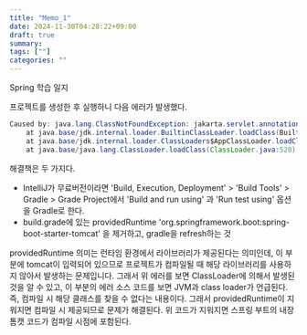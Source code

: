 ```yaml
---
title: "Memo_1"
date: 2024-11-30T04:28:22+09:00
draft: true
summary: 
tags: [""]
categories: ""
---
```


Spring 학습 일지 

프로젝트를 생성한 후 실행하니 다음 에러가 발생했다.


```java
Caused by: java.lang.ClassNotFoundException: jakarta.servlet.annotation.WebServlet
	at java.base/jdk.internal.loader.BuiltinClassLoader.loadClass(BuiltinClassLoader.java:641) ~[na:na]
	at java.base/jdk.internal.loader.ClassLoaders$AppClassLoader.loadClass(ClassLoaders.java:188) ~[na:na]
	at java.base/java.lang.ClassLoader.loadClass(ClassLoader.java:520) ~[na:na]
```

해결책은 두 가지다. 
- IntelliJ가 무료버전이라면 'Build, Execution, Deployment' > 'Build Tools' > Gradle > Grade Project에서 'Build and run using' 과 'Run test using' 옵션을 Gradle로 한다.
- build.grade에 있는 providedRuntime 'org.springframework.boot:spring-boot-starter-tomcat' 을 제거하고, gradle을 refresh하는 것 

providedRuntime 의미는 런타임 환경에서 라이브러리가 제공된다는 의미인데, 이 부분에 tomcat이 입력되어 있으므로 프로젝트가 컴파일될 때 해당 라이브러리를 사용하지 않아서 발생하는 문제입니다. 그래서 위 에러를 보면 ClassLoader에 의해서 발생된 것을 알 수 있고, 이 부분의 에러 소스 코드를 보면 JVM과 class loader가 언급된다. 즉, 컴파일 시 해당 클래스를 찾을 수 없다는 내용이다. 그래서 providedRuntime이 지워지면 컴파일 시 제공되므로 문제가 해결된다.
위 코드가 지워지면 스프링 부트의 내장 톰캣 코드가 컴파일 시점에 포함된다.